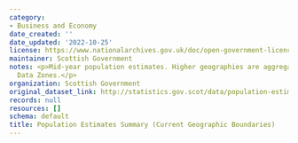 ```yaml
---
category:
- Business and Economy
date_created: ''
date_updated: '2022-10-25'
license: https://www.nationalarchives.gov.uk/doc/open-government-licence/version/3/
maintainer: Scottish Government
notes: <p>Mid-year population estimates. Higher geographies are aggregated from 2011
  Data Zones.</p>
organization: Scottish Government
original_dataset_link: http://statistics.gov.scot/data/population-estimates-2011-datazone-linked-dataset
records: null
resources: []
schema: default
title: Population Estimates Summary (Current Geographic Boundaries)
---
```

